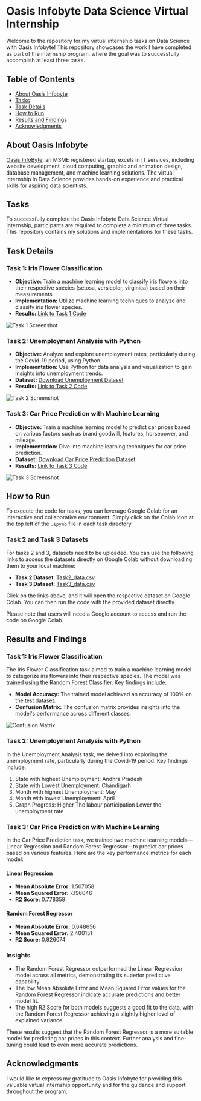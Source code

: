 # Oasis Infobyte Data Science Virtual Internship

Welcome to the repository for my virtual internship tasks on Data Science with Oasis Infobyte! This repository showcases the work I have completed as part of the internship program, where the goal was to successfully accomplish at least three tasks.

## Table of Contents

- [About Oasis Infobyte](#about-oasis-infobyte)
- [Tasks](#tasks)
- [Task Details](#task-details)
- [How to Run](#how-to-run)
- [Results and Findings](#results-and-findings)
- [Acknowledgments](#acknowledgments)

## About Oasis Infobyte

[Oasis InfoByte](https://oasisinfobyte.com/), an MSME registered startup, excels in IT services, including website development, cloud computing, graphic and animation design, database management, and machine learning solutions. The virtual internship in Data Science provides hands-on experience and practical skills for aspiring data scientists.

## Tasks

To successfully complete the Oasis Infobyte Data Science Virtual Internship, participants are required to complete a minimum of three tasks. This repository contains my solutions and implementations for these tasks.

## Task Details

### Task 1: Iris Flower Classification

- **Objective:** Train a machine learning model to classify iris flowers into their respective species (setosa, versicolor, virginica) based on their measurements.
- **Implementation:** Utilize machine learning techniques to analyze and classify iris flower species.
- **Results:** [Link to Task 1 Code](TASK-1/Iiri-Flower-Classification.ipynb)

![Task 1 Screenshot](https://github.com/Ashutosh-Singh-Thakur/OIBSIB/assets/128626139/3d1463d0-77b6-494e-bdcf-6c0b38c6ca1d)

### Task 2: Unemployment Analysis with Python

- **Objective:** Analyze and explore unemployment rates, particularly during the Covid-19 period, using Python.
- **Implementation:** Use Python for data analysis and visualization to gain insights into unemployment trends.
- **Dataset:** [Download Unemployment Dataset](https://www.kaggle.com/datasets/gokulrajkmv/unemployment-in-india)
- **Results:** [Link to Task 2 Code](TASK-2/Unemployement-Analysis.ipynb)

![Task 2 Screenshot](https://github.com/Ashutosh-Singh-Thakur/OIBSIB/assets/128626139/6322754a-8b2b-45a5-b177-a8f209e08d6d)

### Task 3: Car Price Prediction with Machine Learning

- **Objective:** Train a machine learning model to predict car prices based on various factors such as brand goodwill, features, horsepower, and mileage.
- **Implementation:** Dive into machine learning techniques for car price prediction.
- **Dataset:** [Download Car Price Prediction Dataset](https://www.kaggle.com/datasets/vijayaadithyanvg/car-price-predictionused-cars)
- **Results:** [Link to Task 3 Code](TASK-3/Car-Price-Prediction.ipynb)

![Task 3 Screenshot](https://github.com/Ashutosh-Singh-Thakur/OIBSIB/assets/128626139/e7d0475c-2f14-4b0a-a6b7-068ebfe6a3ca)

## How to Run

To execute the code for tasks, you can leverage Google Colab for an interactive and collaborative environment. Simply click on the Colab icon at the top left of the `.ipynb` file in each task directory.

### Task 2 and Task 3 Datasets

For tasks 2 and 3, datasets need to be uploaded. You can use the following links to access the datasets directly on Google Colab without downloading them to your local machine:

- **Task 2 Dataset**: [Task2_data.csv](https://colab.research.google.com/github/Ashutosh-Singh-Thakur/OIBSIB/blob/main/TASK-2/Unemployement%20inI%20ndia.csv)
- **Task 3 Dataset**: [Task3_data.csv](https://colab.research.google.com/github/Ashutosh-Singh-Thakur/OIBSIB/blob/main/TASK-3/car%20data.csv)

Click on the links above, and it will open the respective dataset on Google Colab. You can then run the code with the provided dataset directly.

Please note that users will need a Google account to access and run the code on Google Colab.


## Results and Findings

### Task 1: Iris Flower Classification

The Iris Flower Classification task aimed to train a machine learning model to categorize iris flowers into their respective species. The model was trained using the Random Forest Classifier. Key findings include:

- **Model Accuracy:** The trained model achieved an accuracy of 100% on the test dataset.
- **Confusion Matrix:** The confusion matrix provides insights into the model's performance across different classes.

![Confusion Matrix](task1/results/task1_confusion_matrix.png)

### Task 2: Unemployment Analysis with Python

In the Unemployment Analysis task, we delved into exploring the unemployment rate, particularly during the Covid-19 period. Key findings include:

1. State with highest Unemployment: Andhra Pradesh
2. State with Lowest Unemployment: Chandigarh
3. Month with highest Unemployment: May
4. Month with lowest Unemployment: April
5. Graph Progress: Higher The labour participation Lower the unemployment rate

### Task 3: Car Price Prediction with Machine Learning

In the Car Price Prediction task, we trained two machine learning models—Linear Regression and Random Forest Regressor—to predict car prices based on various features. Here are the key performance metrics for each model:

#### Linear Regression

- **Mean Absolute Error:** 1.507058
- **Mean Squared Error:** 7.196046
- **R2 Score:** 0.778359

#### Random Forest Regressor

- **Mean Absolute Error:** 0.648656
- **Mean Squared Error:** 2.400151
- **R2 Score:** 0.926074

### Insights

- The Random Forest Regressor outperformed the Linear Regression model across all metrics, demonstrating its superior predictive capability.
- The low Mean Absolute Error and Mean Squared Error values for the Random Forest Regressor indicate accurate predictions and better model fit.
- The high R2 Score for both models suggests a good fit to the data, with the Random Forest Regressor achieving a slightly higher level of explained variance.

These results suggest that the Random Forest Regressor is a more suitable model for predicting car prices in this context. Further analysis and fine-tuning could lead to even more accurate predictions.


## Acknowledgments

I would like to express my gratitude to Oasis Infobyte for providing this valuable virtual internship opportunity and for the guidance and support throughout the program.
